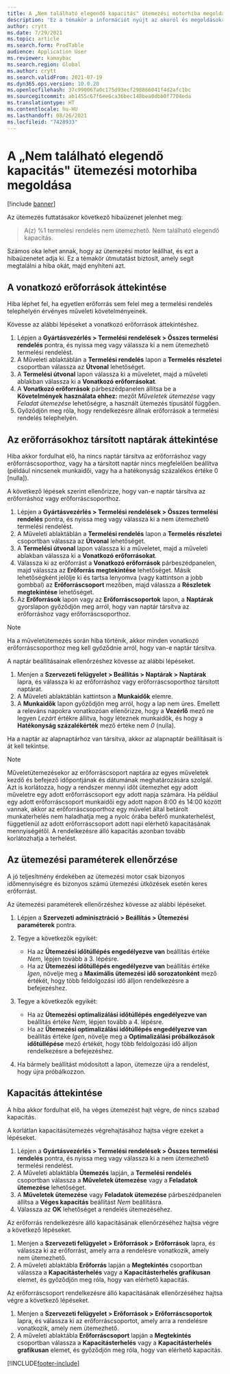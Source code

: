 ```yaml
---
title: A „Nem található elegendő kapacitás" ütemezési motorhiba megoldása
description: 'Ez a témakör a információt nyújt az okoról és megoldásokról ehhez: „A(z) %1 termelési rendelés nem ütemezhető. Nem található elegendő kapacitás" ütemezési motorhibát.'
author: crytt
ms.date: 7/29/2021
ms.topic: article
ms.search.form: ProdTable
audience: Application User
ms.reviewer: kamaybac
ms.search.region: Global
ms.author: crytt
ms.search.validFrom: 2021-07-19
ms.dyn365.ops.version: 10.0.20
ms.openlocfilehash: 37c990067a0c175d93ecf298866041f4d2afc1bc
ms.sourcegitcommit: ab1455c67f6ee6ca36bec148bea0dbb0f7704eda
ms.translationtype: HT
ms.contentlocale: hu-HU
ms.lasthandoff: 08/26/2021
ms.locfileid: "7428933"
---
```

# <a name="fix-the-not-enough-capacity-could-be-found-scheduling-engine-error"></a>A „Nem található elegendő kapacitás" ütemezési motorhiba megoldása

[!include [banner](../includes/banner.md)]

Az ütemezés futtatásakor következő hibaüzenet jelenhet meg:

> A(z) %1 termelési rendelés nem ütemezhető. Nem található elegendő kapacitás.

Számos oka lehet annak, hogy az ütemezési motor leállhat, és ezt a hibaüzenetet adja ki. Ez a témakör útmutatást biztosít, amely segít megtalálni a hiba okát, majd enyhíteni azt.

## <a name="review-the-applicable-resources"></a>A vonatkozó erőforrások áttekintése

Hiba léphet fel, ha egyetlen erőforrás sem felel meg a termelési rendelés telephelyén érvényes műveleti követelményeinek.

Kövesse az alábbi lépéseket a vonatkozó erőforrások áttekintéshez.

1. Lépjen a **Gyártásvezérlés \> Termelési rendelések \> Összes termelési rendelés** pontra, és nyissa meg vagy válassza ki a nem ütemezhető termelési rendelést.
1. A Műveleti ablaktáblán a **Termelési rendelés** lapon a **Termelés részletei** csoportban válassza az **Útvonal** lehetőséget.
1. A **Termelési útvonal** lapon válassza ki a műveletet, majd a műveleti ablakban válassza ki a **Vonatkozó erőforrásokat**.
1. A **Vonatkozó erőforrások** párbeszédpanelen állítsa be a **Követelmények használata ehhez:** mezőt *Műveletek ütemezése* vagy *Feladat ütemezése* lehetőségre, a használt ütemezés típusától függően.
1. Győződjön meg róla, hogy rendelkezésre állnak erőforrások a termelési rendelés telephelyén.

## <a name="review-the-calendars-that-are-associated-with-resources"></a>Az erőforrásokhoz társított naptárak áttekintése

Hiba akkor fordulhat elő, ha nincs naptár társítva az erőforráshoz vagy erőforráscsoporthoz, vagy ha a társított naptár nincs megfelelően beállítva (például nincsenek munkaidői, vagy ha a hatékonyság százalékos értéke 0 \[nulla\]).

A következő lépések szerint ellenőrizze, hogy van-e naptár társítva az erőforráshoz vagy erőforráscsoporthoz.

1. Lépjen a **Gyártásvezérlés \> Termelési rendelések \> Összes termelési rendelés** pontra, és nyissa meg vagy válassza ki a nem ütemezhető termelési rendelést.
1. A Műveleti ablaktáblán a **Termelési rendelés** lapon a **Termelés részletei** csoportban válassza az **Útvonal** lehetőséget.
1. A **Termelési útvonal** lapon válassza ki a műveletet, majd a műveleti ablakban válassza ki a **Vonatkozó erőforrásokat**.
1. Válassza ki az erőforrást a **Vonatkozó erőforrások** párbeszédpanelen, majd válassza az **Erőforrás megtekintése** lehetőséget. Másik lehetőségként jelölje ki és tartsa lenyomva (vagy kattintson a jobb gombbal) az **Erőforráscsoport** mezőben, majd válassza a **Részletek megtekintése** lehetőséget.
1. Az **Erőforrások** lapon vagy az **Erőforráscsoportok** lapon, a **Naptárak** gyorslapon győződjön meg arról, hogy van naptár társítva az erőforráshoz vagy erőforráscsoporthoz.

> [!NOTE]
> Ha a műveletütemezés során hiba történik, akkor minden vonatkozó erőforráscsoporthoz meg kell győződnie arról, hogy van-e naptár társítva.

A naptár beállításainak ellenőrzéshez kövesse az alábbi lépéseket.

1. Menjen a **Szervezeti felügyelet \> Beállítás \> Naptárak \> Naptárak** lapra, és válassza ki az erőforráshoz vagy erőforráscsoporthoz társított naptárat.
1. A Műveleti ablaktáblán kattintson a **Munkaidők** elemre.
1. A **Munkaidők** lapon győződjön meg arról, hogy a lap nem üres. Emellett a releváns napokra vonatkozóan ellenőrizze, hogy a **Vezérlő** mező ne legyen *Lezárt* értékre állítva, hogy léteznek munkaidők, és hogy a **Hatékonyság százalékérték** mező értéke nem *0* (nulla).

Ha a naptár az alapnaptárhoz van társítva, akkor az alapnaptár beállításait is át kell tekintse.

> [!NOTE]
> Műveletütemezésekor az erőforráscsoport naptára az egyes műveletek kezdő és befejező időpontjának és dátumának meghatározására szolgál. Azt is korlátozza, hogy a rendszer mennyi időt ütemezhet egy adott műveletre egy adott erőforráscsoport egy adott napja számára. Ha például egy adott erőforráscsoport munkaidői egy adott napon 8:00 és 14:00 között vannak, akkor az erőforráscsoporthoz egy művelet által betárolt munkaterhelés nem haladhatja meg a nyolc órába beférő munkaterhelést, függetlenül az adott erőforráscsoport adott napi elérhető kapacitásának mennyiségétől. A rendelkezésre álló kapacitás azonban tovább korlátozhatja a terhelést.

## <a name="review-the-scheduling-parameters"></a>Az ütemezési paraméterek ellenőrzése

A jó teljesítmény érdekében az ütemezési motor csak bizonyos időmennyiségre és bizonyos számú ütemezési ütközések esetén keres erőforrást.

Az ütemezési paraméterek ellenőrzéshez kövesse az alábbi lépéseket.

1. Lépjen a **Szervezeti adminisztráció \> Beállítás \> Ütemezési paraméterek** pontra.
1. Tegye a következők egyikét:

    - Ha az **Ütemezési időtúllépés engedélyezve van** beállítás értéke *Nem*, lépjen tovább a 3. lépésre.
    - Ha az **Ütemezési időtúllépés engedélyezve van** beállítás értéke *Igen*, növelje meg a **Maximális ütemezési idő sorozatonként** mező értékét, hogy több feldolgozási idő álljon rendelkezésre a befejezéshez.

1. Tegye a következők egyikét:

    - Ha az **Ütemezési optimalizálási időtúllépés engedélyezve van** beállítás értéke *Nem*, lépjen tovább a 4. lépésre.
    - Ha az **Ütemezési optimalizálási időtúllépés engedélyezve van** beállítás értéke *Igen*, növelje meg a **Optimalizálási próbálkozások időtúllépése** mező értékét, hogy több feldolgozási idő álljon rendelkezésre a befejezéshez.

1. Ha bármely beállítást módosított a lapon, ütemezze újra a rendelést, hogy újra próbálkozzon.

## <a name="review-capacity"></a>Kapacitás áttekintése

A hiba akkor fordulhat elő, ha véges ütemezést hajt végre, de nincs szabad kapacitás.

A korlátlan kapacitásütemezés végrehajtásához hajtsa végre ezeket a lépéseket.

1. Lépjen a **Gyártásvezérlés \> Termelési rendelések \> Összes termelési rendelés** pontra, és nyissa meg vagy válassza ki a nem ütemezhető termelési rendelést.
1. A Műveleti ablaktábla **Ütemezés** lapján, a **Termelési rendelés** csoportban válassza a **Műveletek ütemezése** vagy a **Feladatok ütemezése** lehetőséget.
1. A **Műveletek ütemezése** vagy **Feladatok ütemezése** párbeszédpanelen állítsa a **Véges kapacitás** beállítást *Nem* beállításra.
1. Válassza az **OK** lehetőséget a rendelés ütemezéséhez.

Az erőforrás rendelkezésre álló kapacitásának ellenőrzéséhez hajtsa végre a következő lépéseket.

1. Menjen a **Szervezeti felügyelet \> Erőforrások \> Erőforrások** lapra, és válassza ki az erőforrást, amely arra a rendelésre vonatkozik, amely nem ütemezhető.
1. A műveleti ablaktábla **Erőforrás** lapján a **Megtekintés** csoportban válassza a **Kapacitásterhelés** vagy a **Kapacitásterhelés grafikusan** elemet, és győződjön meg róla, hogy van elérhető kapacitás.

Az erőforráscsoport rendelkezésre álló kapacitásának ellenőrzéséhez hajtsa végre a következő lépéseket.

1. Menjen a **Szervezeti felügyelet \> Erőforrások \> Erőforráscsoportok** lapra, és válassza ki az erőforráscsoportot, amely arra a rendelésre vonatkozik, amely nem ütemezhető.
1. A műveleti ablaktábla **Erőforráscsoport** lapján a **Megtekintés** csoportban válassza a **Kapacitásterhelés** vagy a **Kapacitásterhelés grafikusan** elemet, és győződjön meg róla, hogy van elérhető kapacitás.

[!INCLUDE[footer-include](../../includes/footer-banner.md)]
